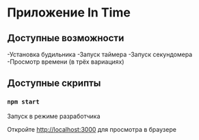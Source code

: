 # Приложение In Time

## Доступные возможности

-Установка будильника
-Запуск таймера
-Запуск секундомера
-Просмотр времени (в трёх вариациях)


## Доступные скрипты

### `npm start`

Запуск в режиме разработчика

Откройте [http://localhost:3000](http://localhost:3000) для просмотра в браузере

